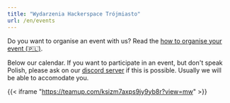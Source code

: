 ```yaml
---
title: "Wydarzenia Hackerspace Trójmiasto"
url: /en/events
---
```


Do you want to organise an event with us? Read the [how to organise your event (🇵🇱)](/zasoby/organizacja-wydarzen).

Below our calendar.
If you want to participate in an event, but don't speak Polish, please ask on our [discord server](https://hs3.pl/join) if this is possible. Usually we will be able to accomodate you.

{{< iframe "https://teamup.com/ksizm7axps9jy9yb8r?view=mw" >}}
